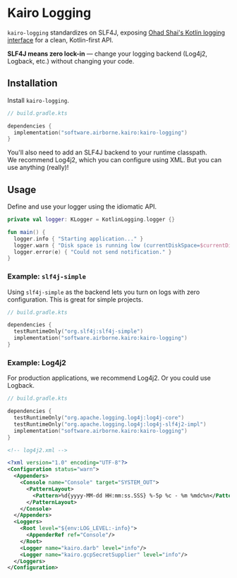 # Kairo Logging

`kairo-logging` standardizes on SLF4J,
exposing [Ohad Shai's Kotlin logging interface](https://github.com/oshai/kotlin-logging)
for a clean, Kotlin-first API.

**SLF4J means zero lock-in** — change your logging backend (Log4j2, Logback, etc.)
without changing your code.

## Installation

Install `kairo-logging`.

```kotlin
// build.gradle.kts

dependencies {
  implementation("software.airborne.kairo:kairo-logging")
}
```

You'll also need to add an SLF4J backend to your runtime classpath.\
We recommend Log4j2, which you can configure using XML.
But you can use anything (really)!

## Usage

Define and use your logger using the idiomatic API.

```kotlin
private val logger: KLogger = KotlinLogging.logger {}

fun main() {
  logger.info { "Starting application..." }
  logger.warn { "Disk space is running low (currentDiskSpace=$currentDiskSpace)." }
  logger.error(e) { "Could not send notification." }
}
```

### Example: `slf4j-simple`

Using `slf4j-simple` as the backend lets you turn on logs with zero configuration.
This is great for simple projects.

```kotlin
// build.gradle.kts

dependencies {
  testRuntimeOnly("org.slf4j:slf4j-simple")
  implementation("software.airborne.kairo:kairo-logging")
}
```

### Example: Log4j2

For production applications, we recommend Log4j2.
Or you could use Logback.

```kotlin
// build.gradle.kts

dependencies {
  testRuntimeOnly("org.apache.logging.log4j:log4j-core")
  testRuntimeOnly("org.apache.logging.log4j:log4j-slf4j2-impl")
  implementation("software.airborne.kairo:kairo-logging")
}
```

```xml
<!-- log4j2.xml -->

<?xml version="1.0" encoding="UTF-8"?>
<Configuration status="warn">
  <Appenders>
    <Console name="Console" target="SYSTEM_OUT">
      <PatternLayout>
        <Pattern>%d{yyyy-MM-dd HH:mm:ss.SSS} %-5p %c - %m %mdc%n</Pattern>
      </PatternLayout>
    </Console>
  </Appenders>
  <Loggers>
    <Root level="${env:LOG_LEVEL:-info}">
      <AppenderRef ref="Console"/>
    </Root>
    <Logger name="kairo.darb" level="info"/>
    <Logger name="kairo.gcpSecretSupplier" level="info"/>
  </Loggers>
</Configuration>
```
